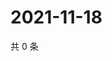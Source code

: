 # 2021-11-18

共 0 条

<!-- BEGIN WEIBO -->
<!-- 最后更新时间 Thu Nov 18 2021 09:53:55 GMT+0800 (China Standard Time) -->

<!-- END WEIBO -->
